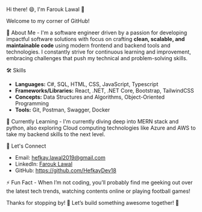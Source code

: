 Hi there! 😄, I'm Farouk Lawal 👋


Welcome to my corner of GitHub!


🚀 About Me -
I'm a software engineer driven by a passion for developing impactful software solutions with focus on crafting **clean, scalable, and maintainable code** using modern frontend and backend tools and technologies. I constantly strive for continuous learning and improvement, embracing challenges that push my technical and problem-solving skills.


🛠 Skills
- **Languages:** C#, SQL, HTML, CSS, JavaScript, Typescript
- **Frameworks/Libraries:** React, .NET, .NET Core, Bootstrap, TailwindCSS
- **Concepts:** Data Structures and Algorithms, Object-Oriented Programming
- **Tools:** Git, Postman, Swagger, Docker
  

🌱 Currently Learning -
I'm currently diving deep into MERN stack and python, also exploring Cloud computing technologies like Azure and AWS to take my backend skills to the next level.


🔗 Let's Connect
- Email: hefkay.lawal2019@gmail.com
- LinkedIn: [Farouk Lawal](https://www.linkedin.com/in/lawalfarouk/)
- GitHub: https://github.com/HefkayDev18
  

⚡ Fun Fact -
When I’m not coding, you’ll probably find me geeking out over the latest tech trends, watching contents online or playing football games!


Thanks for stopping by! 🙌
Let’s build something awesome together! 🚀

<!--- ## 📫 Contact
🏆 What I’m Proud Of
Project X: Built a comprehensive employee management system that streamlined HR operations by 30%.
Open Source Contributions: Contributed to open-source projects focusing on .NET and React ecosystems.
Certifications: Completed a series of certifications in cloud computing, full-stack development, and software architecture.
🔭 I’m currently working on ...
- 🌱 I’m currently learning ...
- 👯 I’m looking to collaborate on ...
- 🤔 I’m looking for help with ...
- 💬 Ask me about ...
- - 😄 Pronouns: ...
- ⚡ Fun fact: ...
- 📫 How to reach me:-->



